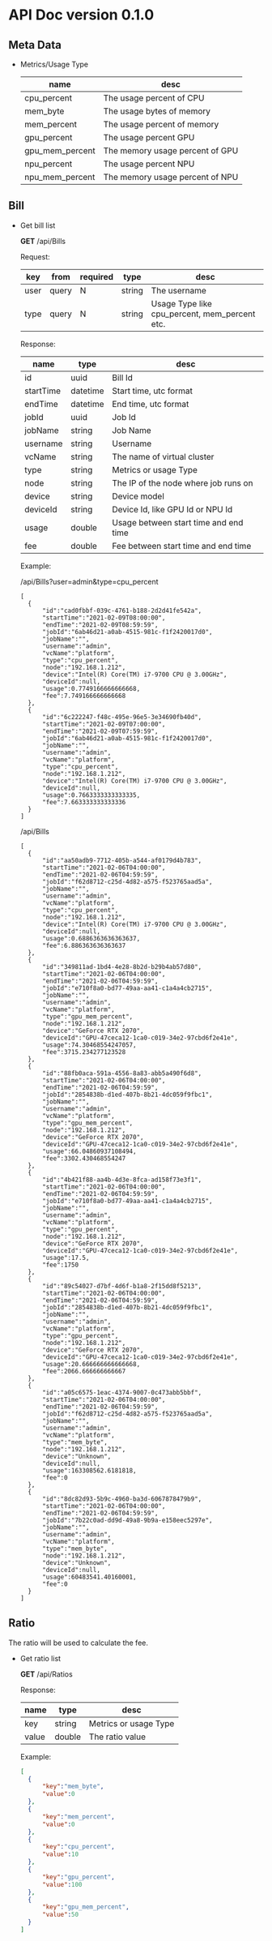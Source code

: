 # API Doc version 0.1.0

## Meta Data

- Metrics/Usage Type

  | name | desc |
  | ------- | ------- |
  | cpu_percent | The usage percent of CPU |
  | mem_byte | The usage bytes of memory |
  | mem_percent | The usage percent of memory |
  | gpu_percent | The usage percent GPU |
  | gpu_mem_percent | The memory usage percent of GPU |
  | npu_percent | The usage percent NPU |
  | npu_mem_percent | The memory usage percent of NPU |


## Bill

- Get bill list

  **GET** /api/Bills

  Request:
  
  | key | from | required | type | desc |
  | ------- | ------- | ------- | ------- | ------- |
  | user | query | N | string | The username |
  | type | query | N | string |  Usage Type like cpu_percent, mem_percent etc. | 
  
  Response:
  
  | name | type | desc |
  | ------- | ------- | ------- |
  | id | uuid | Bill Id |
  | startTime | datetime | Start time, utc format |
  | endTime | datetime | End time, utc format |
  | jobId | uuid | Job Id |
  | jobName | string | Job Name |
  | username | string | Username |
  | vcName | string | The name of virtual cluster |
  | type | string | Metrics or usage Type |
  | node | string | The IP of the node where job runs on |
  | device | string | Device model |
  | deviceId | string | Device Id, like GPU Id or NPU Id |
  | usage | double | Usage between start time and end time |
  | fee | double | Fee between start time and end time |
   
  Example:
  
  /api/Bills?user=admin&type=cpu_percent
  
  ```
  [
    {
        "id":"cad0fbbf-039c-4761-b188-2d2d41fe542a",
        "startTime":"2021-02-09T08:00:00",
        "endTime":"2021-02-09T08:59:59",
        "jobId":"6ab46d21-a0ab-4515-981c-f1f2420017d0",
        "jobName":"",
        "username":"admin",
        "vcName":"platform",
        "type":"cpu_percent",
        "node":"192.168.1.212",
        "device":"Intel(R) Core(TM) i7-9700 CPU @ 3.00GHz",
        "deviceId":null,
        "usage":0.7749166666666668,
        "fee":7.749166666666668
    },
    {
        "id":"6c222247-f48c-495e-96e5-3e34690fb40d",
        "startTime":"2021-02-09T07:00:00",
        "endTime":"2021-02-09T07:59:59",
        "jobId":"6ab46d21-a0ab-4515-981c-f1f2420017d0",
        "jobName":"",
        "username":"admin",
        "vcName":"platform",
        "type":"cpu_percent",
        "node":"192.168.1.212",
        "device":"Intel(R) Core(TM) i7-9700 CPU @ 3.00GHz",
        "deviceId":null,
        "usage":0.7663333333333335,
        "fee":7.663333333333336
    }
  ]
  ```
  
  /api/Bills
  ```
  [
    {
        "id":"aa50adb9-7712-405b-a544-af0179d4b783",
        "startTime":"2021-02-06T04:00:00",
        "endTime":"2021-02-06T04:59:59",
        "jobId":"f62d8712-c25d-4d82-a575-f523765aad5a",
        "jobName":"",
        "username":"admin",
        "vcName":"platform",
        "type":"cpu_percent",
        "node":"192.168.1.212",
        "device":"Intel(R) Core(TM) i7-9700 CPU @ 3.00GHz",
        "deviceId":null,
        "usage":0.6886363636363637,
        "fee":6.886363636363637
    },
    {
        "id":"349811ad-1bd4-4e28-8b2d-b29b4ab57d80",
        "startTime":"2021-02-06T04:00:00",
        "endTime":"2021-02-06T04:59:59",
        "jobId":"e710f8a0-bd77-49aa-aa41-c1a4a4cb2715",
        "jobName":"",
        "username":"admin",
        "vcName":"platform",
        "type":"gpu_mem_percent",
        "node":"192.168.1.212",
        "device":"GeForce RTX 2070",
        "deviceId":"GPU-47ceca12-1ca0-c019-34e2-97cbd6f2e41e",
        "usage":74.30468554247057,
        "fee":3715.234277123528
    },
    {
        "id":"88fb0aca-591a-4556-8a83-abb5a490f6d8",
        "startTime":"2021-02-06T04:00:00",
        "endTime":"2021-02-06T04:59:59",
        "jobId":"2854838b-d1ed-407b-8b21-4dc059f9fbc1",
        "jobName":"",
        "username":"admin",
        "vcName":"platform",
        "type":"gpu_mem_percent",
        "node":"192.168.1.212",
        "device":"GeForce RTX 2070",
        "deviceId":"GPU-47ceca12-1ca0-c019-34e2-97cbd6f2e41e",
        "usage":66.04860937108494,
        "fee":3302.430468554247
    },
    {
        "id":"4b421f88-aa4b-4d3e-8fca-ad158f73e3f1",
        "startTime":"2021-02-06T04:00:00",
        "endTime":"2021-02-06T04:59:59",
        "jobId":"e710f8a0-bd77-49aa-aa41-c1a4a4cb2715",
        "jobName":"",
        "username":"admin",
        "vcName":"platform",
        "type":"gpu_percent",
        "node":"192.168.1.212",
        "device":"GeForce RTX 2070",
        "deviceId":"GPU-47ceca12-1ca0-c019-34e2-97cbd6f2e41e",
        "usage":17.5,
        "fee":1750
    },
    {
        "id":"89c54027-d7bf-4d6f-b1a8-2f15dd8f5213",
        "startTime":"2021-02-06T04:00:00",
        "endTime":"2021-02-06T04:59:59",
        "jobId":"2854838b-d1ed-407b-8b21-4dc059f9fbc1",
        "jobName":"",
        "username":"admin",
        "vcName":"platform",
        "type":"gpu_percent",
        "node":"192.168.1.212",
        "device":"GeForce RTX 2070",
        "deviceId":"GPU-47ceca12-1ca0-c019-34e2-97cbd6f2e41e",
        "usage":20.666666666666668,
        "fee":2066.666666666667
    },
    {
        "id":"a05c6575-1eac-4374-9007-0c473abb5bbf",
        "startTime":"2021-02-06T04:00:00",
        "endTime":"2021-02-06T04:59:59",
        "jobId":"f62d8712-c25d-4d82-a575-f523765aad5a",
        "jobName":"",
        "username":"admin",
        "vcName":"platform",
        "type":"mem_byte",
        "node":"192.168.1.212",
        "device":"Unknown",
        "deviceId":null,
        "usage":163308562.6181818,
        "fee":0
    },
    {
        "id":"8dc82d93-5b9c-4960-ba3d-6067878479b9",
        "startTime":"2021-02-06T04:00:00",
        "endTime":"2021-02-06T04:59:59",
        "jobId":"7b22c0ad-dd9d-49a8-9b9a-e158eec5297e",
        "jobName":"",
        "username":"admin",
        "vcName":"platform",
        "type":"mem_byte",
        "node":"192.168.1.212",
        "device":"Unknown",
        "deviceId":null,
        "usage":60483541.40160001,
        "fee":0
    }
  ]
  ```

## Ratio
  The ratio will be used to calculate the fee.
  
- Get ratio list  
  
  **GET** /api/Ratios
  
  Response:
  
  | name | type | desc |
  | ------- | ------- | ------- |
  | key | string | Metrics or usage Type |
  | value | double | The ratio value |
  
  Example:
  ```json
  [
    {
        "key":"mem_byte",
        "value":0
    },
    {
        "key":"mem_percent",
        "value":0
    },
    {
        "key":"cpu_percent",
        "value":10
    },
    {
        "key":"gpu_percent",
        "value":100
    },
    {
        "key":"gpu_mem_percent",
        "value":50
    }
  ]
  ```
